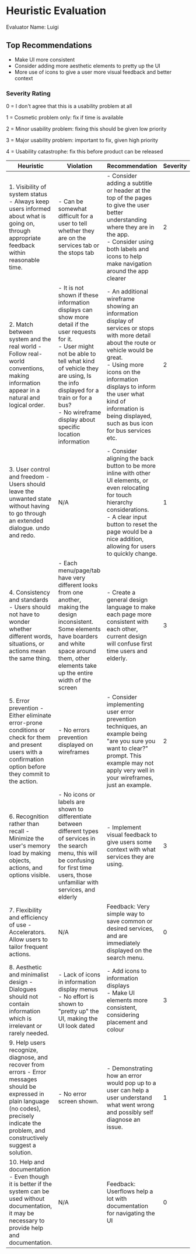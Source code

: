 # Heuristic Evaluation

Evaluator Name: Luigi

## Top Recommendations

- Make UI more consistent
- Consider adding more aesthetic elements to pretty up the UI
- More use of icons to give a user more visual feedback and better context

### Severity Rating

0 = I don't agree that this is a usability problem at all

1 = Cosmetic problem only: fix if time is available

2 = Minor usability problem: fixing this should be given low priority

3 = Major usability problem: important to fix, given high priority

4 = Usability catastrophe: fix this before product can be released

| Heuristic                                                                                                                                                                                            | Violation                                                                                                                                                                                                                                                                                | Recommendation                                                                                                                                                                                                                                                                                     | Severity |
| ---------------------------------------------------------------------------------------------------------------------------------------------------------------------------------------------------- | ---------------------------------------------------------------------------------------------------------------------------------------------------------------------------------------------------------------------------------------------------------------------------------------- | -------------------------------------------------------------------------------------------------------------------------------------------------------------------------------------------------------------------------------------------------------------------------------------------------- | -------- |
| 1. Visibility of system status - Always keep users informed about what is going on, through appropriate feedback within reasonable time.                                                             | - Can be somewhat difficult for a user to tell whether they are on the services tab or the stops tab                                                                                                                                                                                     | - Consider adding a subtitle or header at the top of the pages to give the user better understanding where they are in the app.<br>- Consider using both labels and icons to help make navigation around the app clearer                                                                           | 2        |
| 2. Match between system and the real world - Follow real-world conventions, making information appear in a natural and logical order.                                                                | - It is not shown if these information displays can show more detail if the user requests for it.<br>- User might not be able to tell what kind of vehicle they are using, Is the info displayed for a train or for a bus?<br>- No wireframe display about specific location information | - An additional wireframe showing an information display of services or stops with more detail about the route or vehicle would be great.<br>- Using more icons on the information displays to inform the user what kind of information is being displayed, such as bus icon for bus services etc. | 2        |
| 3. User control and freedom - Users should leave the unwanted state without having to go through an extended dialogue. undo and redo.                                                                | N/A                                                                                                                                                                                                                                                                                      | - Consider aligning the back button to be more inline with other UI elements, or even relocating for touch hierarchy considerations.<br>- A clear input button to reset the page would be a nice addition, allowing for users to quickly change.                                                   | 1        |
| 4. Consistency and standards - Users should not have to wonder whether different words, situations, or actions mean the same thing.                                                                  | - Each menu/page/tab have very different looks from one another, making the design inconsistent. Some elements have boarders and white space around them, other elements take up the entire width of the screen                                                                          | - Create a general design language to make each page more consistent with each other, current design will confuse first time users and elderly.                                                                                                                                                    | 3        |
| 5. Error prevention - Either eliminate error-prone conditions or check for them and present users with a confirmation option before they commit to the action.                                       | - No errors prevention displayed on wireframes                                                                                                                                                                                                                                           | - Consider implementing user error prevention techniques, an example being "are you sure you want to clear?" prompt. This example may not apply very well in your wireframes, just an example.                                                                                                     | 2        |
| 6. Recognition rather than recall - Minimize the user's memory load by making objects, actions, and options visible.                                                                                 | - No icons or labels are shown to differentiate between different types of services in the search menu, this will be confusing for first time users, those unfamiliar with services, and elderly                                                                                         | - Implement visual feedback to give users some context with what services they are using.                                                                                                                                                                                                          | 3        |
| 7. Flexibility and efficiency of use - Accelerators. Allow users to tailor frequent actions.                                                                                                         | N/A                                                                                                                                                                                                                                                                                      | Feedback: Very simple way to save common or desired services, and are immediately displayed on the search menu.                                                                                                                                                                                    | 0        |
| 8. Aesthetic and minimalist design - Dialogues should not contain information which is irrelevant or rarely needed.                                                                                  | - Lack of icons in information display menus<br>- No effort is shown to "pretty up" the UI, making the UI look dated                                                                                                                                                                     | - Add icons to information displays<br>- Make UI elements more consistent, considering placement and colour                                                                                                                                                                                        | 3        |
| 9. Help users recognize, diagnose, and recover from errors - Error messages should be expressed in plain language (no codes), precisely indicate the problem, and constructively suggest a solution. | - No error screen shown.                                                                                                                                                                                                                                                                 | - Demonstrating how an error would pop up to a user can help a user understand what went wrong and possibly self diagnose an issue.                                                                                                                                                                | 1        |
| 10. Help and documentation - Even though it is better if the system can be used without documentation, it may be necessary to provide help and documentation.                                        | N/A                                                                                                                                                                                                                                                                                      | Feedback: Userflows help a lot with documentation for navigating the UI                                                                                                                                                                                                                            | 0        |
